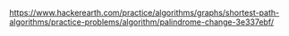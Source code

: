 https://www.hackerearth.com/practice/algorithms/graphs/shortest-path-algorithms/practice-problems/algorithm/palindrome-change-3e337ebf/
